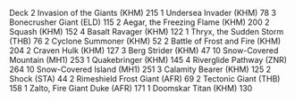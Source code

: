 Deck
2 Invasion of the Giants (KHM) 215
1 Undersea Invader (KHM) 78
3 Bonecrusher Giant (ELD) 115
2 Aegar, the Freezing Flame (KHM) 200
2 Squash (KHM) 152
4 Basalt Ravager (KHM) 122
1 Thryx, the Sudden Storm (THB) 76
2 Cyclone Summoner (KHM) 52
2 Battle of Frost and Fire (KHM) 204
2 Craven Hulk (KHM) 127
3 Berg Strider (KHM) 47
10 Snow-Covered Mountain (MH1) 253
1 Quakebringer (KHM) 145
4 Riverglide Pathway (ZNR) 264
10 Snow-Covered Island (MH1) 251
3 Calamity Bearer (KHM) 125
2 Shock (STA) 44
2 Rimeshield Frost Giant (AFR) 69
2 Tectonic Giant (THB) 158
1 Zalto, Fire Giant Duke (AFR) 171
1 Doomskar Titan (KHM) 130
